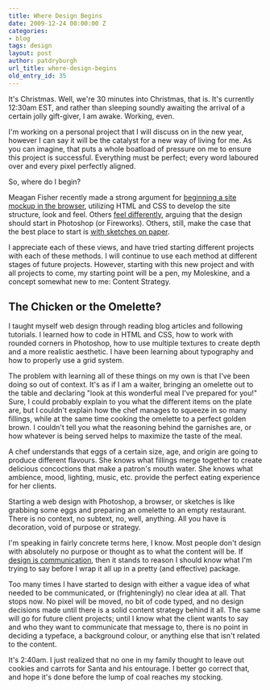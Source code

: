 ```yaml
---
title: Where Design Begins
date: 2009-12-24 00:00:00 Z
categories:
- blog
tags: design
layout: post
author: patdryburgh
url_title: where-design-begins
old_entry_id: 35
---
```


It's Christmas. Well, we're 30 minutes into Christmas, that is. It's currently 12:30am EST, and rather than sleeping soundly awaiting the arrival of a certain jolly gift-giver, I am awake. Working, even.

I'm working on a personal project that I will discuss on in the new year, however I can say it will be the catalyst for a new way of living for me. As you can imagine, that puts a whole boatload of pressure on me to ensure this project is successful. Everything must be perfect; every word laboured over and every pixel perfectly aligned.

So, where do I begin?

Meagan Fisher recently made a strong argument for [beginning a site mockup in the browser](http://24ways.org/2009/make-your-mockup-in-markup), utilizing HTML and CSS to develop the site structure, look and feel. Others [feel differently](http://37signals.com/svn/posts/1061-why-we-skip-photoshop#comment_26685), arguing that the design should start in Photoshop (or Fireworks). Others, still, make the case that the best place to start is [with sketches on paper](http://www.alistapart.com/articles/paperprototyping).

I appreciate each of these views, and have tried starting different projects with each of these methods. I will continue to use each method at different stages of future projects. However, starting with this new project and with all projects to come, my starting point will be a pen, my Moleskine, and a concept somewhat new to me: Content Strategy.

## The Chicken or the Omelette?

I taught myself web design through reading blog articles and following tutorials. I learned how to code in HTML and CSS, how to work with rounded corners in Photoshop, how to use multiple textures to create depth and a more realistic aesthetic. I have been learning about typography and how to properly use a grid system.

The problem with learning all of these things on my own is that I've been doing so out of context. It's as if I am a waiter, bringing an omelette out to the table and declaring "look at this wonderful meal I've prepared for you!" Sure, I could probably explain to you what the different items on the plate are, but I couldn't explain how the chef manages to squeeze in so many fillings, while at the same time cooking the omelette to a perfect golden brown. I couldn't tell you what the reasoning behind the garnishes are, or how whatever is being served helps to maximize the taste of the meal.

A chef understands that eggs of a certain size, age, and origin are going to produce different flavours. She knows what fillings merge together to create delicious concoctions that make a patron's mouth water. She knows what ambience, mood, lighting, music, etc. provide the perfect eating experience for her clients.

Starting a web design with Photoshop, a browser, or sketches is like grabbing some eggs and preparing an omelette to an empty restaurant. There is no context, no subtext, no, well, anything. All you have is decoration, void of purpose or strategy.

I'm speaking in fairly concrete terms here, I know. Most people don't design with absolutely no purpose or thought as to what the content will be. If [design is communication](http://v3.markboulton.co.uk/articles/detail/design_and_the_divine_proportion/), then it stands to reason I should know what I'm trying to say before I wrap it all up in a pretty (and effective) package.

Too many times I have started to design with either a vague idea of what needed to be communicated, or (frighteningly) no clear idea at all. That stops now. No pixel will be moved, no bit of code typed, and no design decisions made until there is a solid content strategy behind it all. The same will go for future client projects; until I know what the client wants to say and who they want to communicate that message to, there is no point in deciding a typeface, a background colour, or anything else that isn't related to the content.

It's 2:40am. I just realized that no one in my family thought to leave out cookies and carrots for Santa and his entourage. I better go correct that, and hope it's done before the lump of coal reaches my stocking.